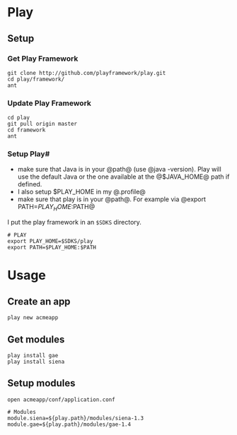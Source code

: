 # Play #
	
## Setup ##	
	
### Get Play Framework ###

	git clone http://github.com/playframework/play.git
	cd play/framework/
	ant

### Update Play Framework ###

	cd play
	git pull origin master
	cd framework
	ant
	
### Setup Play#

- make sure that Java is in your @path@ (use @java -version). Play will use the default Java or the one available at the @$JAVA_HOME@ path if defined.
- I also setup $PLAY_HOME in my @.profile@
- make sure that play is in your @path@. For example via @export PATH=$PLAY_HOME:$PATH@ 


I put the play framework in an `$SDKS` directory.

	# PLAY
	export PLAY_HOME=$SDKS/play
	export PATH=$PLAY_HOME:$PATH

# Usage #

## Create an app ##

	play new acmeapp
	
## Get modules

	play install gae
	play install siena
	
## Setup modules

	open acmeapp/conf/application.conf
	
	# Modules
	module.siena=${play.path}/modules/siena-1.3
	module.gae=${play.path}/modules/gae-1.4